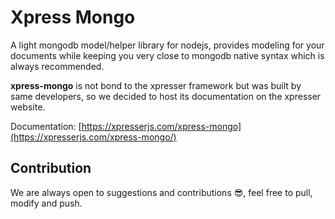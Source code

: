 # Xpress Mongo

A light mongodb model/helper library for nodejs, provides modeling for your documents while keeping you very close to
mongodb native syntax which is always recommended.

**xpress-mongo** is not bond to the xpresser framework but was built by same developers, so we decided to host its
documentation on the xpresser website.

Documentation: [https://xpresserjs.com/xpress-mongo](https://xpresserjs.com/xpress-mongo/)

## Contribution

We are always open to suggestions and contributions 😎, feel free to pull, modify and push.
